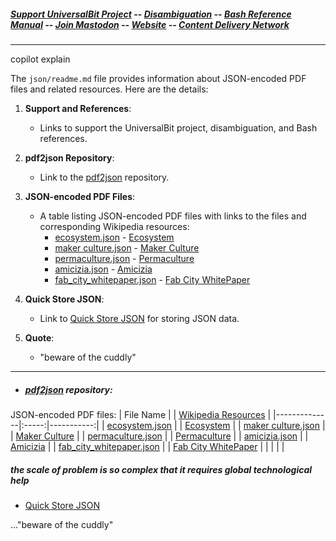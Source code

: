 ##### [Support UniversalBit Project](https://github.com/universalbit-dev/universalbit-dev/tree/main/support) -- [Disambiguation](https://en.wikipedia.org/wiki/Wikipedia:Disambiguation) -- [Bash Reference Manual](https://www.gnu.org/software/bash/manual/html_node/index.html) -- [Join Mastodon](https://mastodon.social/invite/wTHp2hSD) -- [Website](https://www.universalbit.it/) -- [Content Delivery Network](https://universalbitcdn.it/)

---
copilot explain

The `json/readme.md` file provides information about JSON-encoded PDF files and related resources. Here are the details:

1. **Support and References**:
   - Links to support the UniversalBit project, disambiguation, and Bash references.

2. **pdf2json Repository**:
   - Link to the [pdf2json](https://github.com/universalbit-dev/pdf2json) repository.

3. **JSON-encoded PDF Files**:
   - A table listing JSON-encoded PDF files with links to the files and corresponding Wikipedia resources:
     - [ecosystem.json](https://raw.githubusercontent.com/universalbit-dev/universalbit-dev/main/json/ecosystem.json) - [Ecosystem](https://en.wikipedia.org/wiki/Ecosystem)
     - [maker culture.json](https://raw.githubusercontent.com/universalbit-dev/universalbit-dev/main/json/maker_culture.json) - [Maker Culture](https://en.wikipedia.org/wiki/Maker_culture)
     - [permaculture.json](https://raw.githubusercontent.com/universalbit-dev/universalbit-dev/main/json/permaculture.json) - [Permaculture](https://en.wikipedia.org/wiki/Permaculture)
     - [amicizia.json](https://github.com/universalbit-dev/universalbit-dev/blob/main/json/amicizia.json) - [Amicizia](https://it.wikipedia.org/wiki/Amicizia)
     - [fab_city_whitepaper.json](https://github.com/universalbit-dev/universalbit-dev/blob/main/json/fab_city_whitepaper.json) - [Fab City WhitePaper](https://fab.city/wp-content/uploads/2023/03/Fab-City-WhitePaper.pdf)

4. **Quick Store JSON**:
   - Link to [Quick Store JSON](https://jsonbin.io/quick-store) for storing JSON data.

5. **Quote**:
   - "beware of the cuddly"
  
---

* ##### [pdf2json](https://github.com/universalbit-dev/pdf2json) repository:
  
JSON-encoded PDF files:
| File Name         |  | [Wikipedia Resources](https://en.wikipedia.org/wiki/Main_Page)  |
|--------------|:-----:|-----------:|
| [ecosystem.json](https://raw.githubusercontent.com/universalbit-dev/universalbit-dev/main/json/ecosystem.json) |   | [Ecosystem](https://en.wikipedia.org/wiki/Ecosystem)  |
| [maker culture.json](https://raw.githubusercontent.com/universalbit-dev/universalbit-dev/main/json/maker_culture.json)     |   | [Maker Culture](https://en.wikipedia.org/wiki/Maker_culture) |
| [permaculture.json](https://raw.githubusercontent.com/universalbit-dev/universalbit-dev/main/json/permaculture.json)     |  | [Permaculture](https://en.wikipedia.org/wiki/Permaculture) |
| [amicizia.json](https://github.com/universalbit-dev/universalbit-dev/blob/main/json/amicizia.json)     |  | [Amicizia](https://it.wikipedia.org/wiki/Amicizia) |
| [fab_city_whitepaper.json](https://github.com/universalbit-dev/universalbit-dev/blob/main/json/fab_city_whitepaper.json) |  | [Fab City WhitePaper](https://fab.city/wp-content/uploads/2023/03/Fab-City_Whitepaper.pdf) |
|   | |  |

##### the scale of problem is so complex that it requires global technological help
* [Quick Store JSON](https://jsonbin.io/quick-store)



..."beware of the cuddly"
